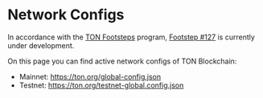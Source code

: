 # Network Configs

In accordance with the [TON Footsteps](https://github.com/ton-society/ton-footsteps) program, [Footstep #127](https://github.com/ton-society/ton-footsteps/issues/127) is currently under development.

On this page you can find active network configs of TON Blockchain:

* Mainnet: https://ton.org/global-config.json
* Testnet: https://ton.org/testnet-global.config.json
